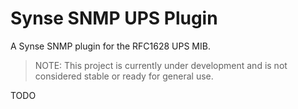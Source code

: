 # Synse SNMP UPS Plugin

A Synse SNMP plugin for the RFC1628 UPS MIB.

> NOTE: This project is currently under development and is not considered stable or ready for general use.

TODO